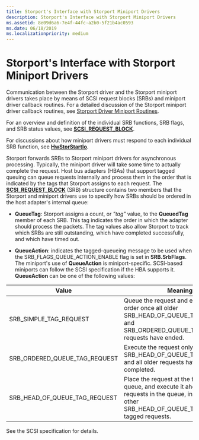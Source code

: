 ```yaml
---
title: Storport's Interface with Storport Miniport Drivers
description: Storport's Interface with Storport Miniport Drivers
ms.assetid: 8e09d6a6-7e4f-44fc-a2b0-5f21b4ac0593
ms.date: 06/18/2019
ms.localizationpriority: medium
---
```


# Storport's Interface with Storport Miniport Drivers

Communication between the Storport driver and the Storport miniport drivers takes place by means of SCSI request blocks (SRBs) and miniport driver callback routines. For a detailed discussion of the Storport miniport driver callback routines, see [Storport Driver Miniport Routines](https://docs.microsoft.com/windows-hardware/drivers/storage/storport-driver-miniport-routines).

For an overview and definition of the individual SRB functions, SRB flags, and SRB status values, see [**SCSI_REQUEST_BLOCK**](https://docs.microsoft.com/windows-hardware/drivers/ddi/content/srb/ns-srb-_scsi_request_block).

For discussions about how miniport drivers must respond to each individual SRB function, see [**HwStorStartIo**](https://docs.microsoft.com/windows-hardware/drivers/ddi/content/storport/nc-storport-hw_startio).

Storport forwards SRBs to Storport miniport drivers for asynchronous processing. Typically, the miniport driver will take some time to actually complete the request. Host bus adapters (HBAs) that support tagged queuing can queue requests internally and process them in the order that is indicated by the tags that Storport assigns to each request. The [**SCSI_REQUEST_BLOCK**](https://docs.microsoft.com/windows-hardware/drivers/ddi/content/storport/nc-storport-hw_startio) (SRB) structure contains two members that the Storport and miniport drivers use to specify how SRBs should be ordered in the host adapter's internal queue:

* **QueueTag**: Storport assigns a count, or *"tag"* value, to the **QueuedTag** member of each SRB. This tag indicates the order in which the adapter should process the packets. The tag values also allow Storport to track which SRBs are still outstanding, which have completed successfully, and which have timed out.

* **QueueAction**: indicates the tagged-queueing message to be used when the SRB_FLAGS_QUEUE_ACTION_ENABLE flag is set in **SRB.SrbFlags**. The miniport's use of **QueueAction** is miniport-specific. SCSI-based miniports can follow the SCSI specification if the HBA supports it. **QueueAction** can be one of the following values:

| Value | Meaning |
| ----- | ------- |
| SRB_SIMPLE_TAG_REQUEST | Queue the request and execute it in any order once all older SRB_HEAD_OF_QUEUE_TAG_REQUEST and SRB_ORDERED_QUEUE_TAG_REQUEST requests have ended. |
| SRB_ORDERED_QUEUE_TAG_REQUEST | Execute the request only after all older SRB_HEAD_OF_QUEUE_TAG_REQUEST and all older requests have been completed. |
| SRB_HEAD_OF_QUEUE_TAG_REQUEST | Place the request at the front of the queue, and execute it ahead of all other requests in the queue, including all other SRB_HEAD_OF_QUEUE_TAG_REQUEST-tagged requests. |

See the SCSI specification for details.